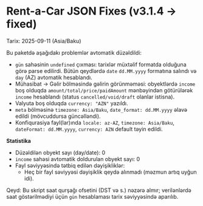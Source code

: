 # Rent-a-Car JSON Fixes (v3.1.4 → fixed)
Tarix: 2025-09-11 (Asia/Baku)

Bu paketdə aşağıdakı problemlər avtomatik düzəldildi:
- `gün` sahəsinin `undefined` çıxması: tarixlər müxtəlif formatda olduğuna görə parse edilirdi. Bütün qeydlərdə `date` `dd.MM.yyyy` formatına salındı və `day` (AZ) avtomatik hesablandı.
- Mühasibat → Gəlir bölməsində gəlirin görünməməsi: obyektlərdə `income` boş olduqda `amount/total/price/paidAmount` mənbəyindən götürülərək `income` hesablandı (status `cancelled/void/draft` olanlar istisna).
- Valyuta boş olduqda `currency: "AZN"` yazıldı.
- `meta` bölməsinə `timezone: Asia/Baku`, `date_format: dd.MM.yyyy` əlavə edildi (mövcuddursa güncəlləndi).
- Konfiqurasiya fayl(lar)ında `locale: az-AZ`, `timezone: Asia/Baku`, `dateFormat: dd.MM.yyyy`, `currency: AZN` default təyin edildi.

**Statistika**
- Düzəldilən obyekt sayı (day/date): 0
- `income` sahəsi avtomatik doldurulan obyekt sayı: 0
- Fayl səviyyəsində tətbiq edilən dəyişikliklər:
  - Heç bir fayl səviyyəsi dəyişiklik qeydə alınmadı (məzmun artıq uyğun idi).

Qeyd: Bu skript saat qurşağı ofsetini (DST və s.) nəzərə almır; verilənlərdə saat göstərilmədiyi üçün `gün` hesablaması tarix səviyyəsində aparılıb.

